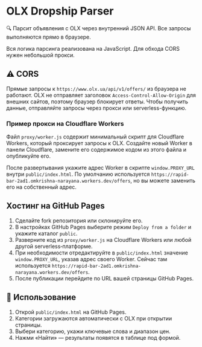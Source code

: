 # OLX Dropship Parser

🔍 Парсит объявления с OLX через внутренний JSON API. Все запросы выполняются прямо в браузере.

Вся логика парсинга реализована на JavaScript. Для обхода CORS нужен небольшой прокси.

## ⚠️ CORS

Прямые запросы к `https://www.olx.ua/api/v1/offers/` из браузера не работают.
OLX не отправляет заголовок `Access-Control-Allow-Origin` для внешних сайтов,
поэтому браузер блокирует ответы. Чтобы получить данные, отправляйте запросы
через прокси или serverless-функцию.

### Пример прокси на Cloudflare Workers

Файл `proxy/worker.js` содержит минимальный скрипт для Cloudflare Workers, который проксирует запросы к OLX. Создайте новый Worker в панели Cloudflare, замените его содержимое кодом из этого файла и опубликуйте его.

После развертывания укажите адрес Worker в скрипте `window.PROXY_URL` внутри `public/index.html`. По умолчанию используется `https://rapid-bar-2ad1.omkrishna-narayana.workers.dev/offers`, но вы можете заменить его на собственный адрес.

## Хостинг на GitHub Pages

1. Сделайте fork репозитория или склонируйте его.
2. В настройках GitHub Pages выберите режим `Deploy from a folder` и укажите каталог `public`.
3. Разверните код из `proxy/worker.js` на Cloudflare Workers или любой другой serverless‑платформе.
4. При необходимости отредактируйте в `public/index.html` значение `window.PROXY_URL`, указав адрес своего Worker. Сейчас там используется `https://rapid-bar-2ad1.omkrishna-narayana.workers.dev/offers`.
5. После публикации перейдите по URL вашей страницы GitHub Pages.

## 🚀 Использование

1. Открой `public/index.html` на GitHub Pages.
2. Категории загружаются автоматически с OLX при открытии страницы.
3. Выбери категорию, укажи ключевые слова и диапазон цен.
4. Нажми «Найти» — результаты появятся в таблице под формой.
